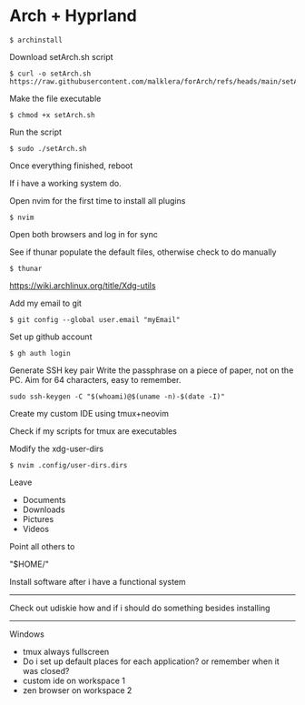 # Arch + Hyprland

    $ archinstall


Download setArch.sh script

    $ curl -o setArch.sh https://raw.githubusercontent.com/malklera/forArch/refs/heads/main/setArch.sh


Make the file executable

    $ chmod +x setArch.sh

Run the script

    $ sudo ./setArch.sh


Once everything finished, reboot


If i have a working system do.


Open nvim for the first time to install all plugins

    $ nvim


Open both browsers and log in for sync


See if thunar populate the default files, otherwise check to do manually

    $ thunar

https://wiki.archlinux.org/title/Xdg-utils


Add my email to git

    $ git config --global user.email "myEmail"

Set up github account

    $ gh auth login

Generate SSH key pair
Write the passphrase on a piece of paper, not on the PC. Aim for 64 characters,
easy to remember.

    sudo ssh-keygen -C "$(whoami)@$(uname -n)-$(date -I)"


Create my custom IDE using tmux+neovim

Check if my scripts for tmux are executables


Modify the xdg-user-dirs

    $ nvim .config/user-dirs.dirs

Leave
- Documents
- Downloads
- Pictures
- Videos

Point all others to

"$HOME/"


Install software after i have a functional system

---
Check out udiskie how and if i should do something besides installing

---
Windows
- tmux always fullscreen
- Do i set up default places for each application? or remember when it was closed?
- custom ide on workspace 1
- zen browser on workspace 2
